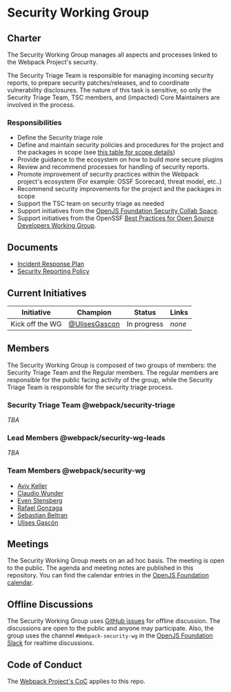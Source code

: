 # Security Working Group

## Charter

The Security Working Group manages all aspects and processes linked to the Webpack Project's security.

The Security Triage Team is responsible for managing incoming security reports, to prepare security patches/releases, and to coordinate vulnerability disclosures. The nature of this task is sensitive, so only the Security Triage Team, TSC members, and (impacted) Core Maintainers are involved in the process.

### Responsibilities

- Define the Security triage role
- Define and maintain security policies and procedures for the project and the packages in scope (see [this table for scope details](https://github.com/webpack/security-wg/blob/main/docs/packages-in-scope.md))
- Provide guidance to the ecosystem on how to build more secure plugins
- Review and recommend processes for handling of security reports.
- Promote improvement of security practices within the Webpack project's ecosystem (For example: OSSF Scorecard, threat model, etc..)
- Recommend security improvements for the project and the packages in scope
- Support the TSC team on security triage as needed
- Support initiatives from the [OpenJS Foundation Security Collab Space](https://github.com/openjs-foundation/security-collab-space).
- Support initiatives from the OpenSSF [Best Practices for Open Source Developers Working Group](https://github.com/ossf/wg-best-practices-os-developers).

## Documents

- [Incident Response Plan](https://github.com/webpack/webpack/blob/main/INCIDENT_REPONSE_PLAN.md)
- [Security Reporting Policy](https://github.com/webpack/webpack/blob/main/SECURITY.md)

## Current Initiatives

| Initiative | Champion | Status | Links |
|------------|----------|--------|-------|
| Kick off the WG | [@UlisesGascon](https://github.com/UlisesGascon) | In progress | _none_ |

## Members

The Security Working Group is composed of two groups of members: the Security Triage Team and the Regular members. The regular members are responsible for the public facing activity of the group, while the Security Triage Team is responsible for the security triage process.

### Security Triage Team @webpack/security-triage

_TBA_

### Lead Members @webpack/security-wg-leads

_TBA_

### Team Members @webpack/security-wg

- [Aviv Keller](https://github.com/avivkeller)
- [Claudio Wunder](https://github.com/ovflowd)
- [Even Stensberg](https://github.com/evenstensberg)
- [Rafael Gonzaga](https://github.com/RafaelGSS)
- [Sebastian Beltran](https://github.com/bjohansebas)
- [Ulises Gascón](https://github.com/UlisesGascon)

## Meetings

The Security Working Group meets on an ad hoc basis. The meeting is open to the public. The agenda and meeting notes are published in this repository. You can find the calendar entries in the [OpenJS Foundation calendar](https://openjsf.org/collaboration).

## Offline Discussions

The Security Working Group uses [GitHub issues](https://github.com/webpack/security-wg/issues) for offline discussion. The discussions are open to the public and anyone may participate. Also, the group uses the channel `#Webpack-security-wg` in the [OpenJS Foundation Slack](https://openjsf.org/collaboration) for realtime discussions.

## Code of Conduct

The [Webpack Project's CoC](https://github.com/webpack/webpack/blob/main/CODE_OF_CONDUCT.md) applies to this repo.
